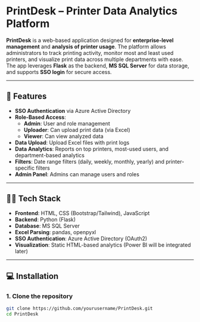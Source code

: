 # **PrintDesk** – Printer Data Analytics Platform

**PrintDesk** is a web-based application designed for **enterprise-level management** and **analysis of printer usage**. The platform allows administrators to track printing activity, monitor most and least used printers, and visualize print data across multiple departments with ease. The app leverages **Flask** as the backend, **MS SQL Server** for data storage, and supports **SSO login** for secure access.

---

## 🚀 **Features**

- **SSO Authentication** via Azure Active Directory
- **Role-Based Access**:
  - **Admin**: User and role management
  - **Uploader**: Can upload print data (via Excel)
  - **Viewer**: Can view analyzed data
- **Data Upload**: Upload Excel files with print logs
- **Data Analytics**: Reports on top printers, most-used users, and department-based analytics
- **Filters**: Date range filters (daily, weekly, monthly, yearly) and printer-specific filters
- **Admin Panel**: Admins can manage users and roles

---

## 🧑‍💻 **Tech Stack**

- **Frontend**: HTML, CSS (Bootstrap/Tailwind), JavaScript
- **Backend**: Python (Flask)
- **Database**: MS SQL Server
- **Excel Parsing**: pandas, openpyxl
- **SSO Authentication**: Azure Active Directory (OAuth2)
- **Visualization**: Static HTML-based analytics (Power BI will be integrated later)

---

## 💻 **Installation**

### 1. **Clone the repository**

```bash
git clone https://github.com/yourusername/PrintDesk.git
cd PrintDesk
